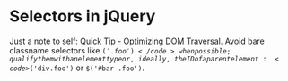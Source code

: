 # Selectors in jQuery

Just a note to self: <a href="http://www.learningjquery.com/2006/12/quick-tip-optimizing-dom-traversal">Quick Tip - Optimizing DOM Traversal</a>. Avoid bare classname selectors like <code>$('.foo')</code> when possible; qualify them with an element type or, ideally, the ID of a parent element: <code>$('div.foo')</code> or <code>$('#bar .foo')</code>.